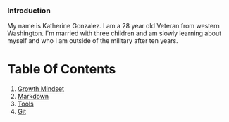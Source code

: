 ### Introduction 

My name is Katherine Gonzalez. I am a 28 year old Veteran from western Washington. I'm married with three children and am slowly learning about myself and who I am outside of the military after ten years. 

# Table Of Contents
1. [Growth Mindset](growthmindset.md)
1. [Markdown](markdown.md)
1. [Tools](tools-terminal.md)
1. [Git](git.md)

